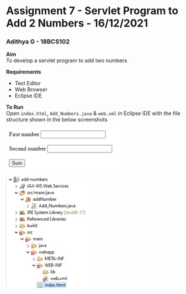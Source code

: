 # Assignment 7 - Servlet Program to Add 2 Numbers - 16/12/2021

### Adithya G - 18BCS102

**Aim**<br />
To develop a servlet program to add two numbers

**Requirements**

- Text Editor
- Web Browser
- Eclipse IDE

**To Run**<br />
Open `index.html`, `Add_Numbers.java` & `web.xml` in Eclipse IDE with the file structure shown in the below screenshots

![Sample Screenshot](https://github.com/aad8ya/Internet-and-Web-Programming/blob/main/Assignment%207%20-%20Servlet%20Program%20to%20Add%202%20Numbers/SampleScreenshot.jpg)

![File Structure](https://github.com/aad8ya/Internet-and-Web-Programming/blob/main/Assignment%207%20-%20Servlet%20Program%20to%20Add%202%20Numbers/FileStructure.jpg)
